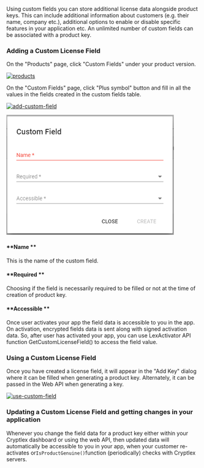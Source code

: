Using custom fields you can store additional license data alongside product keys. This can include additional information about customers \(e.g. their name, company etc.\), additional options to enable or disable specific features in your application etc. An unlimited number of custom fields can be associated with a product key.

### Adding a Custom License Field

On the "Products" page, click "Custom Fields" under your product version.

[![](https://cryptlex.com/public/img/docs/products.png "products")](https://cryptlex.com/public/img/docs/products.png)

On the "Custom Fields" page, click "Plus symbol" button and fill in all the values in the fields created in the custom fields table.

[![](https://cryptlex.com/public/img/docs/add-custom-field.png "add-custom-field")](https://cryptlex.com/public/img/docs/add-custom-field.png)

![](/assets/4.PNG)

#### **Name **

This is the name of the custom field.

#### **Required **

Choosing if the field is necessarily required to be filled or not at the time of creation of product key.

#### **Accessible **

Once user activates your app the field data is accessible to you in the app. On activation, encrypted fields data is sent along with signed activation data. So, after user has activated your app, you can use LexActivator API function GetCustomLicenseField\(\) to access the field value.

### Using a Custom License Field

Once you have created a license field, it will appear in the "Add Key" dialog where it can be filled when generating a product key. Alternately, it can be passed in the Web API when generating a key.

[![](https://cryptlex.com/public/img/docs/use-custom-field.png "use-custom-field")](https://cryptlex.com/public/img/docs/use-custom-field.png)

### Updating a Custom License Field and getting changes in your application

Whenever you change the field data for a product key either within your Cryptlex dashboard or using the web API, then updated data will automatically be accessible to you in your app, when your customer re-activates or`IsProductGenuine()`function \(periodically\) checks with Cryptlex servers.


